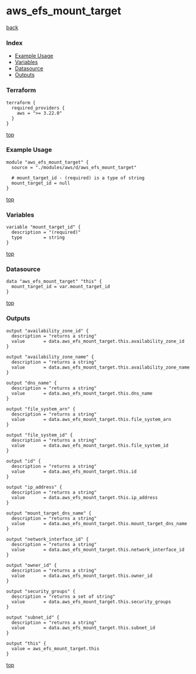 # aws_efs_mount_target

[back](../aws.md)

### Index

- [Example Usage](#example-usage)
- [Variables](#variables)
- [Datasource](#datasource)
- [Outputs](#outputs)

### Terraform

```hcl
terraform {
  required_providers {
    aws = ">= 3.22.0"
  }
}
```

[top](#index)

### Example Usage

```hcl
module "aws_efs_mount_target" {
  source = "./modules/aws/d/aws_efs_mount_target"

  # mount_target_id - (required) is a type of string
  mount_target_id = null
}
```

[top](#index)

### Variables

```hcl
variable "mount_target_id" {
  description = "(required)"
  type        = string
}
```

[top](#index)

### Datasource

```hcl
data "aws_efs_mount_target" "this" {
  mount_target_id = var.mount_target_id
}
```

[top](#index)

### Outputs

```hcl
output "availability_zone_id" {
  description = "returns a string"
  value       = data.aws_efs_mount_target.this.availability_zone_id
}

output "availability_zone_name" {
  description = "returns a string"
  value       = data.aws_efs_mount_target.this.availability_zone_name
}

output "dns_name" {
  description = "returns a string"
  value       = data.aws_efs_mount_target.this.dns_name
}

output "file_system_arn" {
  description = "returns a string"
  value       = data.aws_efs_mount_target.this.file_system_arn
}

output "file_system_id" {
  description = "returns a string"
  value       = data.aws_efs_mount_target.this.file_system_id
}

output "id" {
  description = "returns a string"
  value       = data.aws_efs_mount_target.this.id
}

output "ip_address" {
  description = "returns a string"
  value       = data.aws_efs_mount_target.this.ip_address
}

output "mount_target_dns_name" {
  description = "returns a string"
  value       = data.aws_efs_mount_target.this.mount_target_dns_name
}

output "network_interface_id" {
  description = "returns a string"
  value       = data.aws_efs_mount_target.this.network_interface_id
}

output "owner_id" {
  description = "returns a string"
  value       = data.aws_efs_mount_target.this.owner_id
}

output "security_groups" {
  description = "returns a set of string"
  value       = data.aws_efs_mount_target.this.security_groups
}

output "subnet_id" {
  description = "returns a string"
  value       = data.aws_efs_mount_target.this.subnet_id
}

output "this" {
  value = aws_efs_mount_target.this
}
```

[top](#index)
